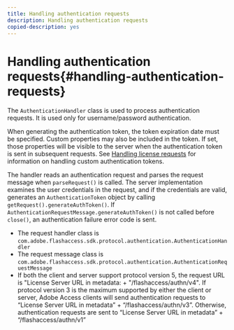 ```yaml
---
title: Handling authentication requests
description: Handling authentication requests
copied-description: yes
---
```


# Handling authentication requests{#handling-authentication-requests}

The `AuthenticationHandler` class is used to process authentication requests. It is used only for username/password authentication.

When generating the authentication token, the token expiration date must be specified. Custom properties may also be included in the token. If set, those properties will be visible to the server when the authentication token is sent in subsequent requests. See [Handling license requests](../../aaxs-protecting-content/content-implementing-the-license-server/content-handling-license-reqs/content-handling-license-reqs.md) for information on handling custom authentication tokens.

The handler reads an authentication request and parses the request message when `parseRequest()` is called. The server implementation examines the user credentials in the request, and if the credentials are valid, generates an `AuthenticationToken` object by calling `getRequest().generateAuthToken()`. If `AuthenticationRequestMessage.generateAuthToken()` is not called before `close()`, an authentication failure error code is sent.

* The request handler class is `com.adobe.flashaccess.sdk.protocol.authentication.AuthenticationHandler` 
* The request message class is `com.adobe.flashaccess.sdk.protocol.authentication.AuthenticationRequestMessage` 
* If both the client and server support protocol version 5, the request URL is "License Server URL in metadata: + "/flashaccess/authn/v4". If protocol version 3 is the maximum supported by either the client or server, Adobe Access clients will send authentication requests to “License Server URL in metadata” + “/flashaccess/authn/v3”. Otherwise, authentication requests are sent to “License Server URL in metadata” + “/flashaccess/authn/v1”

